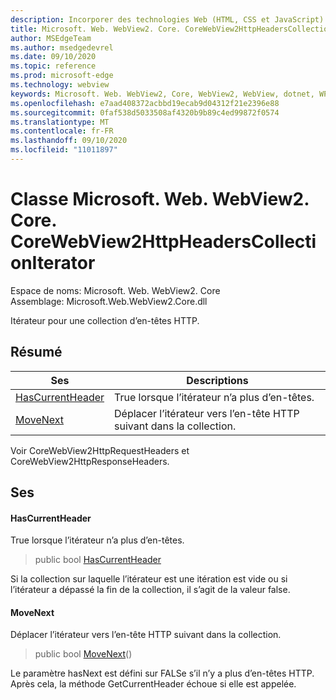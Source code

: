 ```yaml
---
description: Incorporer des technologies Web (HTML, CSS et JavaScript) dans vos applications natives avec le contrôle Microsoft Edge WebView2
title: Microsoft. Web. WebView2. Core. CoreWebView2HttpHeadersCollectionIterator
author: MSEdgeTeam
ms.author: msedgedevrel
ms.date: 09/10/2020
ms.topic: reference
ms.prod: microsoft-edge
ms.technology: webview
keywords: Microsoft. Web. WebView2, Core, WebView2, WebView, dotnet, WPF, WinForms, application, Edge, CoreWebView2, CoreWebView2Controller, contrôle de navigateur, Edge html, Microsoft. Web. WebView2. Core. CoreWebView2HttpHeadersCollectionIterator
ms.openlocfilehash: e7aad408372acbbd19ecab9d04312f21e2396e88
ms.sourcegitcommit: 0faf538d5033508af4320b9b89c4ed99872f0574
ms.translationtype: MT
ms.contentlocale: fr-FR
ms.lasthandoff: 09/10/2020
ms.locfileid: "11011897"
---
```

# Classe Microsoft. Web. WebView2. Core. CoreWebView2HttpHeadersCollectionIterator 

Espace de noms: Microsoft. Web. WebView2. Core \
Assemblage: Microsoft.Web.WebView2.Core.dll

Itérateur pour une collection d’en-têtes HTTP.

## Résumé

 Ses                        | Descriptions
--------------------------------|---------------------------------------------
[HasCurrentHeader](#hascurrentheader) | True lorsque l’itérateur n’a plus d’en-têtes.
[MoveNext](#movenext) | Déplacer l’itérateur vers l’en-tête HTTP suivant dans la collection.

Voir CoreWebView2HttpRequestHeaders et CoreWebView2HttpResponseHeaders.

## Ses

#### HasCurrentHeader 

True lorsque l’itérateur n’a plus d’en-têtes.

> public bool [HasCurrentHeader](#hascurrentheader)

Si la collection sur laquelle l’itérateur est une itération est vide ou si l’itérateur a dépassé la fin de la collection, il s’agit de la valeur false.

#### MoveNext 

Déplacer l’itérateur vers l’en-tête HTTP suivant dans la collection.

> public bool [MoveNext](#movenext)()

Le paramètre hasNext est défini sur FALSe s’il n’y a plus d’en-têtes HTTP. Après cela, la méthode GetCurrentHeader échoue si elle est appelée.


